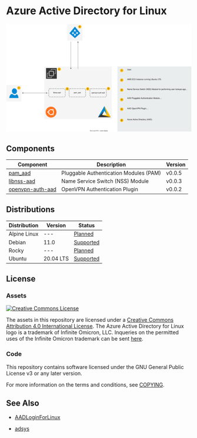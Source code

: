 # Azure Active Directory for Linux

[![Architecture Diagram](./assets/diagrams/aad_for_linux.svg)](https://raw.githubusercontent.com/aad-for-linux/aad-for-linux/master/docs/assets/diagrams/aad_for_linux.svg)

## Components

| Component                                                             | Description                            | Version |
| --------------------------------------------------------------------- | -------------------------------------- | ------- |
| [pam_aad](https://github.com/aad-for-linux/pam_aad)                   | Pluggable Authentication Modules (PAM) | v0.0.5  |
| [libnss-aad](https://github.com/aad-for-linux/libnss-aad)             | Name Service Switch (NSS) Module       | v0.0.3  |
| [openvpn-auth-aad](https://github.com/aad-for-linux/openvpn-auth-aad) | OpenVPN Authentication Plugin          | v0.0.2  |

## Distributions

| Distribution    | Version     | Status                                                                |
| --------------- | ----------- | --------------------------------------------------------------------- |
| Alpine Linux    | ---         | [Planned](https://github.com/aad-for-linux/aad-for-linux/issues/15)   |
| Debian          | 11.0        | [Supported](https://github.com/aad-for-linux/aad-for-linux/issues/23) |
| Rocky           | ---         | [Planned](https://github.com/aad-for-linux/aad-for-linux/issues/16)   |
| Ubuntu          | 20.04 LTS   | [Supported](https://github.com/aad-for-linux/aad-for-linux/issues/8)  |

## License

### Assets

[![Creative Commons License](http://i.creativecommons.org/l/by/4.0/88x31.png)][cc-by-4.0]

The assets in this repository are licensed under a [Creative Commons Attribution 4.0 International License][cc-by-4.0].
The Azure Active Directory for Linux logo is a trademark of Infinite Omicron, LLC.
Inqueries on the permitted uses of the Infinite Omicron trademark can be sent [here](mailto:open.source@infinite-omicron.com).

[cc-by-4.0]: http://creativecommons.org/licenses/by/4.0

### Code

This repository contains software licensed under the GNU General Public License v3 or any later version.

For more information on the terms and conditions, see [COPYING](https://raw.githubusercontent.com/aad-for-linux/aad-for-linux/master/COPYING).

## See Also

- [AADLoginForLinux](https://docs.microsoft.com/en-us/azure/virtual-machines/linux/login-using-aad)

- [adsys](https://github.com/ubuntu/adsys)

